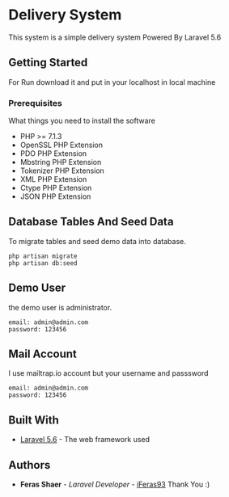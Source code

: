 # Delivery System
This system is a simple delivery system Powered By Laravel 5.6 

## Getting Started
For Run download it and put in your localhost in local machine

### Prerequisites

What things you need to install the software

* PHP >= 7.1.3
* OpenSSL PHP Extension
* PDO PHP Extension
* Mbstring PHP Extension
* Tokenizer PHP Extension
* XML PHP Extension
* Ctype PHP Extension
* JSON PHP Extension



## Database Tables And Seed Data

To migrate tables and seed demo data into database.

```
php artisan migrate
php artisan db:seed
```



## Demo User

the demo user is administrator.
```
email: admin@admin.com
password: 123456
```

## Mail Account

I use mailtrap.io account but your username and passsword
```
email: admin@admin.com
password: 123456
```




## Built With

* [Laravel 5.6](https://laravel.com/docs/5.6) - The web framework used


## Authors

* **Feras Shaer** - *Laravel Developer* - [iFeras93](https://github.com/iFeras93)
Thank You :)

